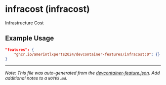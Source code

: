 
# infracost (infracost)

Infrastructure Cost

## Example Usage

```json
"features": {
    "ghcr.io/amerintlxperts2024/devcontainer-features/infracost:0": {}
}
```





---

_Note: This file was auto-generated from the [devcontainer-feature.json](https://github.com/amerintlxperts2024/devcontainer-features/blob/main/src/infracost/devcontainer-feature.json).  Add additional notes to a `NOTES.md`._
